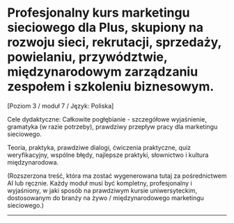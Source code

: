 # Profesjonalny kurs marketingu sieciowego dla Plus, skupiony na rozwoju sieci, rekrutacji, sprzedaży, powielaniu, przywództwie, międzynarodowym zarządzaniu zespołem i szkoleniu biznesowym.


[Poziom 3 / moduł 7 / Język: Poliska]

Cele dydaktyczne: Całkowite pogłębianie - szczegółowe wyjaśnienie, gramatyka (w razie potrzeby), prawdziwy przepływ pracy dla marketingu sieciowego.

Teoria, praktyka, prawdziwe dialogi, ćwiczenia praktyczne, quiz weryfikacyjny, wspólne błędy, najlepsze praktyki, słownictwo i kultura międzynarodowa.


(Rozszerzona treść, która ma zostać wygenerowana tutaj za pośrednictwem AI lub ręcznie. Każdy moduł musi być kompletny, profesjonalny i wyjaśniony, w jaki sposób na prawdziwym kursie uniwersyteckim, dostosowanym do branży na żywo / międzynarodowego marketingu sieciowego.)

---